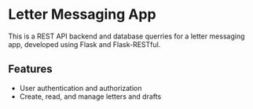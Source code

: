 # Letter Messaging App

This is a REST API backend and database querries for a letter messaging app, developed using Flask and Flask-RESTful.

## Features
- User authentication and authorization
- Create, read, and manage letters and drafts

